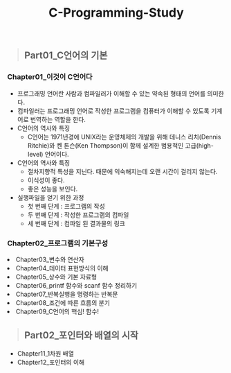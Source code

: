 <h1 align = "center">C-Programming-Study</h1>
<br>

> ## Part01_C언어의 기본
### Chapter01_이것이 C언어다
* 프로그래밍 언어란 사람과 컴파일러가 이해할 수 있는 약속된 형태의 언어를 의미한다.
* 컴파일러는 프로그래밍 언어로 작성한 프로그램을 컴퓨터가 이해할 수 있도록 기계어로 번역하는 역할을 한다.
* C언어의 역사와 특징
  * C언어는 1971년경에 UNIX라는 운영체제의 개발을 위해 데니스 리치(Dennis Ritchie)와 켄 톤슨(Ken Thompson)이 함께 설계한 범용적인 고급(high-level) 언어이다.
* C언어의 역사와 특징
  * 절차지향적 특성을 지닌다. 때문에 익숙해지는데 오랜 시간이 걸리지 않는다.
  * 이식성이 좋다.
  * 좋은 성능을 보인다.
* 실행파일을 얻기 위한 과정
  * 첫 번째 단계 : 프로그램의 작성
  * 두 번째 단계 : 작성한 프로그램의 컴파일
  * 세 번째 단계 : 컴파일 된 결과물의 링크

### Chapter02_프로그램의 기본구성
  <li> Chapter03_변수와 연산자</li>
  <li> Chapter04_데이터 표현방식의 이해</li>
  <li> Chapter05_상수와 기본 자료형</li>
  <li> Chapter06_printf 함수와 scanf 함수 정리하기</li>
  <li> Chapter07_반복실행을 명령하는 반복문</li>
  <li> Chapter08_조건에 따른 흐름의 분기</li>
  <li> Chapter09_C언어의 핵심! 함수!</li>

> ## Part02_포인터와 배열의 시작
<ul>
  <li>Chapter11_1차원 배열</li>
  <li>Chapter12_포인터의 이해</li>
</ul>
